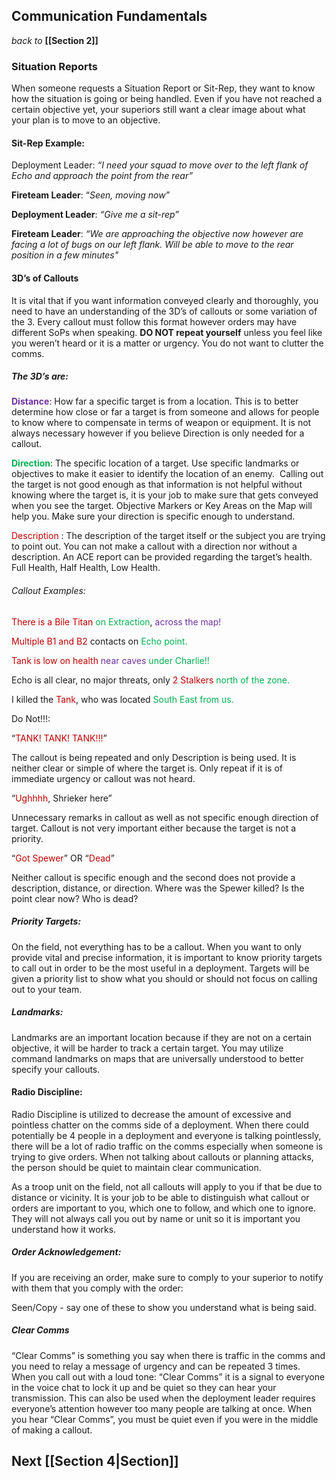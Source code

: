 ## Communication Fundamentals
*back to* **[[Section 2]]**

### Situation Reports

When someone requests a Situation Report or Sit-Rep, they want to know how the situation is going or being handled. Even if you have not reached a certain objective yet, your superiors still want a clear image about what your plan is to move to an objective.

#### Sit-Rep Example:

Deployment Leader: *“I need your squad to move over to the left flank of Echo and approach the point from the rear”*

**Fireteam Leader**: “*Seen, moving now”*

**Deployment Leader**: *“Give me a sit-rep”*

**Fireteam Leader**: *“We are approaching the objective now however are facing a lot of bugs on our left flank. Will be able to move to the rear position in a few minutes"*

#### 3D’s of Callouts

It is vital that if you want information conveyed clearly and thoroughly, you need to have an understanding of the 3D’s of callouts or some variation of the 3. Every callout must follow this format however orders may have different SoPs when speaking. **DO NOT repeat yourself** unless you feel like you weren’t heard or it is a matter or urgency. You do not want to clutter the comms.

##### The 3D’s are:

**<span style="color:rgb(112, 48, 160)">Distance</span>**: How far a specific target is from a location. This is to better determine how close or far a target is from someone and allows for people to know where to compensate in terms of weapon or equipment. It is not always necessary however if you believe Direction is only needed for a callout.

**<span style="color:rgb(0, 176, 80)">Direction</span>**: The specific location of a target. Use specific landmarks or objectives to make it easier to identify the location of an enemy.  Calling out the target is not good enough as that information is not helpful without knowing where the target is, it is your job to make sure that gets conveyed when you see the target. Objective Markers or Key Areas on the Map will help you. Make sure your direction is specific enough to understand.

<span style="color:rgb(192, 0, 0)">
Description </span>: The description of the target itself or the subject you are trying to point out. You can not make a callout with a direction nor without a description. An ACE report can be provided regarding the target’s health. Full Health, Half Health, Low Health.

###### Callout Examples:

<span style="color:rgb(192, 0, 0)">There is a Bile Titan </span><span style="color:rgb(0, 176, 80)">on Extraction</span>, <span style="color:rgb(112, 48, 160)">across the map!</span>

<span style="color:rgb(192, 0, 0)">Multiple B1 and B2</span> contacts on <span style="color:rgb(0, 176, 80)">Echo point.</span>

<span style="color:rgb(192, 0, 0)">Tank is low on health</span> <span style="color:rgb(112, 48, 160)">near caves</span> <span style="color:rgb(0, 176, 80)">under Charlie!!</span>

Echo is all clear, no major threats, only <span style="color:rgb(192, 0, 0)">2 Stalkers</span> <span style="color:rgb(0, 176, 80)">north of the zone.</span>

I killed the <span style="color:rgb(192, 0, 0)">Tank</span>, who was located <span style="color:rgb(0, 176, 80)">South East from us.</span>



Do Not!!!:

“<span style="color:rgb(192, 0, 0)">TANK! TANK! TANK!!!</span>”

The callout is being repeated and only Description is being used. It is neither clear or simple of where the target is. Only repeat if it is of immediate urgency or callout was not heard.

“<span style="color:rgb(192, 0, 0)">Ughhhh</span>, Shrieker here”

Unnecessary remarks in callout as well as not specific enough direction of target. Callout is not very important either because the target is not a priority.

“<span style="color:rgb(192, 0, 0)">Got Spewer</span>” OR “<span style="color:rgb(192, 0, 0)">Dead</span>”

Neither callout is specific enough and the second does not provide a description, distance, or direction. Where was the Spewer killed? Is the point clear now? Who is dead?

##### Priority Targets:

On the field, not everything has to be a callout. When you want to only provide vital and precise information, it is important to know priority targets to call out in order to be the most useful in a deployment. Targets will be given a priority list to show what you should or should not focus on calling out to your team.

##### Landmarks: 
Landmarks are an important location because if they are not on a certain objective, it will be harder to track a certain target. You may utilize command landmarks on maps that are universally understood to better specify your callouts.

#### Radio Discipline:  

Radio Discipline is utilized to decrease the amount of excessive and pointless chatter on the comms side of a deployment. When there could potentially be 4 people in a deployment and everyone is talking pointlessly, there will be a lot of radio traffic on the comms especially when someone is trying to give orders. When not talking about callouts or planning attacks, the person should be quiet to maintain clear communication.

As a troop unit on the field, not all callouts will apply to you if that be due to distance or vicinity. It is your job to be able to distinguish what callout or orders are important to you, which one to follow, and which one to ignore. They will not always call you out by name or unit so it is important you understand how it works.

##### Order Acknowledgement:  
If you are receiving an order, make sure to comply to your superior to notify with them that you comply with the order:

Seen/Copy - say one of these to show you understand what is being said.

##### Clear Comms

“Clear Comms” is something you say when there is traffic in the comms and you need to relay a message of urgency and can be repeated 3 times. When you call out with a loud tone: “Clear Comms” it is a signal to everyone in the voice chat to lock it up and be quiet so they can hear your transmission. This can also be used when the deployment leader requires everyone’s attention however too many people are talking at once. When you hear “Clear Comms”, you must be quiet even if you were in the middle of making a callout.

## Next [[Section 4|Section]]